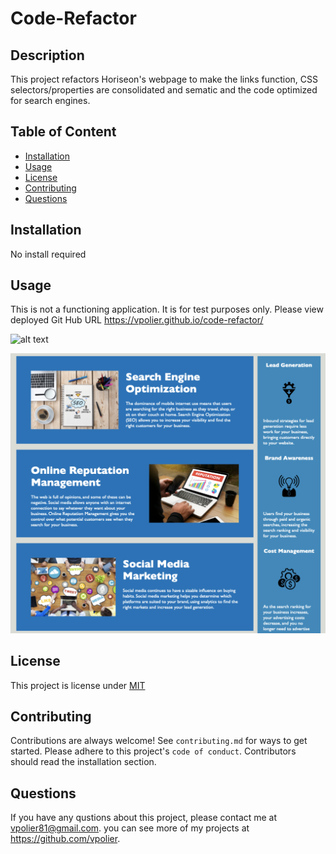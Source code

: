 # Code-Refactor

## Description
This project refactors Horiseon's webpage to make the links function, CSS selectors/properties are consolidated and sematic and the code optimized for search engines.

## Table of Content
- [Installation](#installation)
- [Usage](#usage)
- [License](#license)
- [Contributing](#contributing)
- [Questions](#questions)


## Installation

No install required
    

## Usage

This is not a functioning application. It is for test purposes only.
Please view deployed Git Hub URL https://vpolier.github.io/code-refactor/

![alt text](assets/images/screen-shot-horiseon1.png)

![alt text](assets/images/screen-shot-horiseon2.png)


## License

This project is license under [MIT](https://choosealicense.com/licenses/mit/)


## Contributing

Contributions are always welcome!
See `contributing.md` for ways to get started.
Please adhere to this project's `code of conduct`.
Contributors should read the installation section.


## Questions

If you have any qustions about this project, please contact me at vpolier81@gmail.com. you can see more of my projects at https://github.com/vpolier.